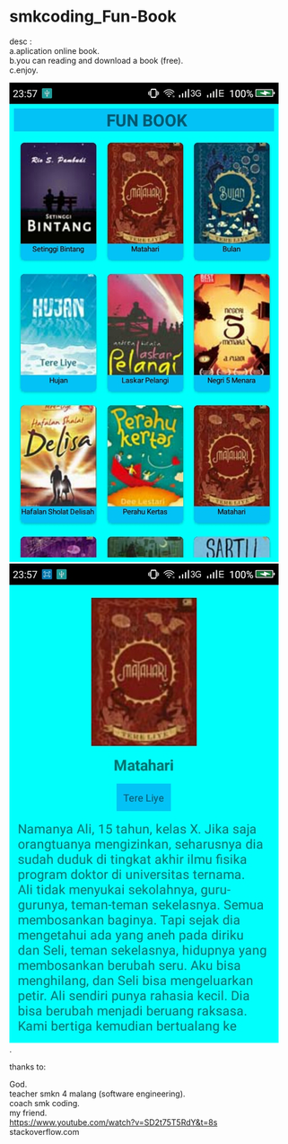 # smkcoding_Fun-Book

desc :<br>
a.aplication online book.<br>
b.you can reading and download a book (free).<br>
c.enjoy.<br>

![home](funbook/ss/Screenshot_2018-09-21-23-57-33.jpg)<br>
![menu](funbook/ss/Screenshot_2018-09-21-23-57-41.jpg)<br>.

thanks to:<br>

God.<br>
teacher smkn 4 malang (software engineering).<br>
coach smk coding.<br>
my friend.<br>
https://www.youtube.com/watch?v=SD2t75T5RdY&t=8s<br>
stackoverflow.com<br>
